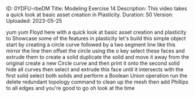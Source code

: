 ID: 0YDFU-rbeDM
Title: Modeling Exercise 14
Description: This video takes a quick look at basic asset creation in Plasticity.
Duration: 50
Version: 
Uploaded: 2023-05-25

yum yum
Floyd here with a quick look at basic
asset creation and plasticity to
Showcase some of the features in
plasticity let's build this simple
object start by creating a circle curve
followed by a two segment line like this
mirror the line then offset the circle
using the o key select these faces and
extrude them to create a solid duplicate
the solid and move it away from the
original
create a new Circle curve and then print
it onto the second solid hide all curves
then select and extrude this face until
it intersects with the first solid
select both solids and perform a Boolean
Union operation run the delete redundant
topology command to clean up the mesh
then add Phillips to all edges and
you're good to go
oh look at the time
